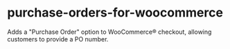 # purchase-orders-for-woocommerce
Adds a "Purchase Order" option to WooCommerce® checkout, allowing customers to provide a PO number.
